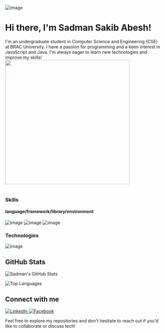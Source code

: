 ![image](https://github.com/user-attachments/assets/6cfaac7d-1e1e-4364-a0d8-152c3e2fa267)



<h1> Hi there, I'm Sadman Sakib Abesh!</h1>

I'm an undergraduate student in Computer Science and Engineering (CSE) at BRAC University. I have a passion for programming and a keen interest in JavaScript and Java. I'm always eager to learn new technologies and improve my skills!
<img src="https://user-images.githubusercontent.com/74038190/212284158-e840e285-664b-44d7-b79b-e264b5e54825.gif" width="400">
<br><br>

### Skills
#### language/framework/library/environment
![image](https://github.com/user-attachments/assets/5719c16b-ed4f-49f7-a004-4dd77b1bef4b)
![image](https://github.com/user-attachments/assets/3e6d6bea-d481-4233-8b0e-641b284b2c5f)
![image](https://github.com/user-attachments/assets/32f884fe-2beb-485d-b88a-9fae0841ca83)

### Technologies

![image](https://github.com/user-attachments/assets/7fdaab2b-4f90-4800-8e5e-b75f8be5c2c2)


## GitHub Stats

![Sadman's GitHub Stats](https://github-readme-stats.vercel.app/api?username=1-abesh-1&show_icons=true&theme=gruvbox)

![Top Languages](https://github-readme-stats.vercel.app/api/top-langs/?username=1-abesh-1&layout=compact&theme=gruvbox)

## Connect with me

<a href="YOUR_LINKEDIN_PROFILE_URL" target="_blank">
  <img src="https://img.shields.io/badge/LinkedIn-0077B5?style=for-the-badge&logo=linkedin&logoColor=white" alt="LinkedIn" />
</a>
<a href="YOUR_FACEBOOK_PROFILE_URL" target="_blank">
  <img src="https://img.shields.io/badge/Facebook-3b5998?style=for-the-badge&logo=facebook&logoColor=white" alt="Facebook" />
</a>

Feel free to explore my repositories and don't hesitate to reach out if you'd like to collaborate or discuss tech!
